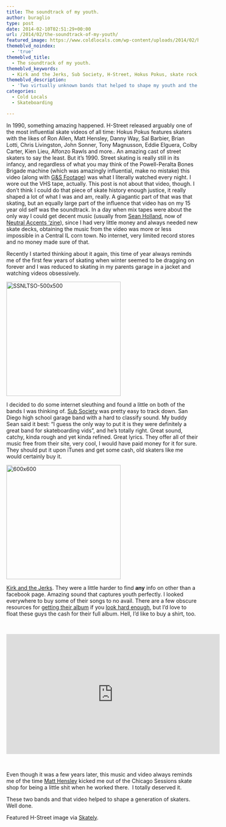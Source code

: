 ```yaml
---
title: The soundtrack of my youth.
author: buraglio
type: post
date: 2014-02-10T02:51:29+00:00
url: /2014/02/the-soundtrack-of-my-youth/
featured_image: https://www.coldlocals.com/wp-content/uploads/2014/02/h-street-skateboards-hokus-pokus.jpg
themeblvd_noindex:
  - 'true'
themeblvd_title:
  - The soundtrack of my youth.
themeblvd_keywords:
  - Kirk and the Jerks, Sub Society, H-Street, Hokus Pokus, skate rock, skateboarding, 61727, cold locals, Matt Hensley
themeblvd_description:
  - 'Two virtually unknown bands that helped to shape my youth and the '
categories:
  - Cold Locals
  - Skateboarding

---
```

In 1990, something amazing happened. H-Street released arguably one of the most influential skate videos of all time: Hokus Pokus features skaters with the likes of Ron Allen, Matt Hensley, Danny Way, Sal Barbier, Brian Lotti, Chris Livingston, John Sonner, Tony Magnusson, Eddie Elguera, Colby Carter, Kien Lieu, Alfonzo Rawls and more.. An amazing cast of street skaters to say the least. But it&#8217;s 1990. Street skating is really still in its infancy, and regardless of what you may think of the Powell-Peralta Bones Brigade machine (which was amazingly influential, make no mistake) this video (along with [G&S Footage][1]) was what I literally watched every night. I wore out the VHS tape, actually. This post is not about that video, though. I don&#8217;t think I could do that piece of skate history enough justice, it really shaped a lot of what I was and am, really. A giagantic part of that was that skating, but an equally large part of the influence that video has on my 15 year old self was the soundtrack. In a day when mix tapes were about the only way I could get decent music (usually from [Sean Holland][2], now of [Neutral Accents &#8216;zine][3]), since I had very little money and always needed new skate decks, obtaining the music from the video was more or less impossible in a Central IL corn town. No internet, very limited record stores and no money made sure of that.
  
Recently I started thinking about it again, this time of year always reminds me of the first few years of skating when winter seemed to be dragging on forever and I was reduced to skating in my parents garage in a jacket and watching videos obsessively.

[<img class="size-medium wp-image-46 aligncenter" alt="SSNLTSO-500x500" src="http://coldlocals.com/wp-content/uploads/2014/02/SSNLTSO-500x500-300x300.jpg" width="300" height="300" srcset="https://www.coldlocals.com/wp-content/uploads/2014/02/SSNLTSO-500x500-300x300.jpg 300w, https://www.coldlocals.com/wp-content/uploads/2014/02/SSNLTSO-500x500-150x150.jpg 150w, https://www.coldlocals.com/wp-content/uploads/2014/02/SSNLTSO-500x500-45x45.jpg 45w, https://www.coldlocals.com/wp-content/uploads/2014/02/SSNLTSO-500x500-200x200.jpg 200w, https://www.coldlocals.com/wp-content/uploads/2014/02/SSNLTSO-500x500.jpg 500w" sizes="(max-width: 300px) 100vw, 300px" />][4]
  
I decided to do some internet sleuthing and found a little on both of the bands I was thinking of. [Sub Society][5] was pretty easy to track down. San Diego high school garage band with a hard to classify sound. My buddy Sean said it best: &#8220;I guess the only way to put it is they were definitely a great band for skateboarding vids&#8221;, and he&#8217;s totally right. Great sound, catchy, kinda rough and yet kinda refined. Great lyrics. They offer all of their music free from their site, very cool, I would have paid money for it for sure. They should put it upon iTunes and get some cash, old skaters like me would certainly buy it.

[<img class="aligncenter size-medium wp-image-47" alt="600x600" src="http://coldlocals.com/wp-content/uploads/2014/02/600x600-300x300.jpg" width="300" height="300" srcset="https://www.coldlocals.com/wp-content/uploads/2014/02/600x600-300x300.jpg 300w, https://www.coldlocals.com/wp-content/uploads/2014/02/600x600-150x150.jpg 150w, https://www.coldlocals.com/wp-content/uploads/2014/02/600x600-45x45.jpg 45w, https://www.coldlocals.com/wp-content/uploads/2014/02/600x600-550x550.jpg 550w, https://www.coldlocals.com/wp-content/uploads/2014/02/600x600-200x200.jpg 200w, https://www.coldlocals.com/wp-content/uploads/2014/02/600x600.jpg 600w" sizes="(max-width: 300px) 100vw, 300px" />][6]
  
[Kirk and the Jerks][7]. They were a little harder to find **any** info on other than a facebook page. Amazing sound that captures youth perfectly. I looked everywhere to buy some of their songs to no avail. There are a few obscure resources for [getting their album][8] if you [look hard enough][9], but I&#8217;d love to float these guys the cash for their full album. Hell, I&#8217;d like to buy a shirt, too.

&nbsp;

<iframe width="560" height="315" src="https://www.youtube.com/embed/LyOeNcN_xwA" frameborder="0" allow="accelerometer; autoplay; clipboard-write; encrypted-media; gyroscope; picture-in-picture" allowfullscreen></iframe>

&nbsp;

Even though it was a few years later, this music and video always reminds me of the time [Matt Hensley][10] kicked me out of the Chicago Sessions skate shop for being a little shit when he worked there.  I totally deserved it.

These two bands and that video helped to shape a generation of skaters.  Well done.

Featured H-Street image via [Skately][11].

 [1]: http://vimeo.com/23585042
 [2]: https://www.facebook.com/NeutralAccentsFanzine
 [3]: http://www.neutralaccentsfanzine.bigcartel.com/category/zines
 [4]: http://coldlocals.com/wp-content/uploads/2014/02/SSNLTSO-500x500.jpg
 [5]: http://www.heshone.com/SubSociety.html
 [6]: http://coldlocals.com/wp-content/uploads/2014/02/600x600.jpg
 [7]: https://www.facebook.com/pages/Kirk-and-the-Jerks/143924208989694
 [8]: https://itunes.apple.com/us/artist/kirk-the-jerks/id724875401
 [9]: http://tapewrecks.blogspot.com/2011/03/kirk-and-jerks-volume-i.html
 [10]: http://www.youtube.com/watch?v=VcFR_V-t-jI
 [11]: http://skately.com/library/videos/h-street-skateboards-hokus-pokus
